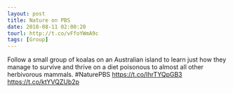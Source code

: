 ```yaml
---
layout: post
title: Nature on PBS
date: 2018-08-11 02:00:20
tourl: http://t.co/vFfoYWmA9c
tags: [Group]
---
```

Follow a small group of koalas on an Australian island to learn just how they manage to survive and thrive on a diet poisonous to almost all other herbivorous mammals. #NaturePBS https://t.co/IhrTYQpGB3 https://t.co/ktYVQZUb2p